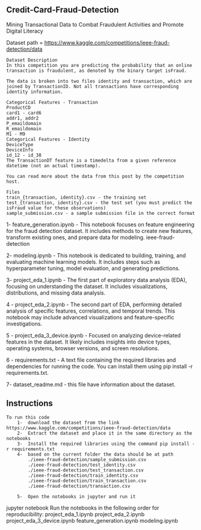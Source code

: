 
## Credit-Card-Fraud-Detection
Mining Transactional Data to Combat Fraudulent Activities and Promote Digital Literacy

Dataset path = https://www.kaggle.com/competitions/ieee-fraud-detection/data 

```angular2html
Dataset Description
In this competition you are predicting the probability that an online transaction is fraudulent, as denoted by the binary target isFraud.

The data is broken into two files identity and transaction, which are joined by TransactionID. Not all transactions have corresponding identity information.

Categorical Features - Transaction
ProductCD
card1 - card6
addr1, addr2
P_emaildomain
R_emaildomain
M1 - M9
Categorical Features - Identity
DeviceType
DeviceInfo
id_12 - id_38
The TransactionDT feature is a timedelta from a given reference datetime (not an actual timestamp).

You can read more about the data from this post by the competition host.

Files
train_{transaction, identity}.csv - the training set
test_{transaction, identity}.csv - the test set (you must predict the isFraud value for these observations)
sample_submission.csv - a sample submission file in the correct format
```

1- feature_generation.ipynb  - This notebook focuses on feature engineering for the fraud detection dataset. It includes methods to create new features, transform existing ones, and prepare data for modeling.
ieee-fraud-detection

2- modeling.ipynb  - This notebook is dedicated to building, training, and evaluating machine learning models. It includes steps such as hyperparameter tuning, model evaluation, and generating predictions.

3- project_eda_1.ipynb  - The first part of exploratory data analysis (EDA), focusing on understanding the dataset. It includes visualizations, distributions, and missing data analysis.

4 - project_eda_2.ipynb - The second part of EDA, performing detailed analysis of specific features, correlations, and temporal trends. This notebook may include advanced visualizations and feature-specific investigations.

5 - project_eda_3_device.ipynb - Focused on analyzing device-related features in the dataset. It likely includes insights into device types, operating systems, browser versions, and screen resolutions.

6 - requirements.txt - A text file containing the required libraries and dependencies for running the code. You can install them using pip install -r requirements.txt.

7- dataset_readme.md - this file have information about the dataset.

## Instructions

```
To run this code 
    1-  download the dataset from the link https://www.kaggle.com/competitions/ieee-fraud-detection/data
    2-  Extract the dataset and place it in the same directory as the notebooks
    3-  Install the required libraries using the command pip install -r requirements.txt
    4-  based on the current folder the data should be at path 
        ./ieee-fraud-detection/sample_submission.csv
        ./ieee-fraud-detection/test_identity.csv
        ./ieee-fraud-detection/test_transaction.csv
        ./ieee-fraud-detection/train_identity.csv
        ./ieee-fraud-detection/train_transaction.csv
        ./ieee-fraud-detection/transaction.csv
        
    5-  Open the notebooks in jupyter and run it

```

jupyter notebook
Run the notebooks in the following order for reproducibility:
    project_eda_1.ipynb
    project_eda_2.ipynb
    project_eda_3_device.ipynb
    feature_generation.ipynb
    modeling.ipynb